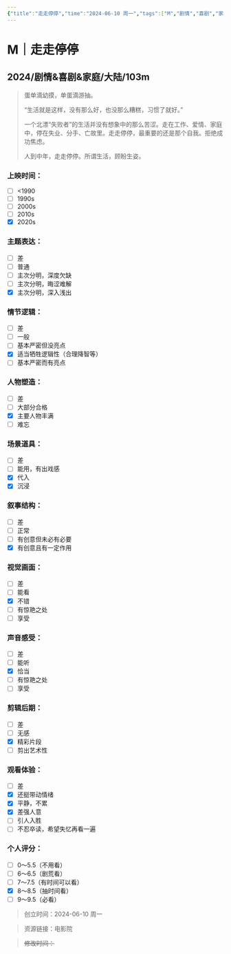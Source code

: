 ```yaml
---
{"title":"走走停停","time":"2024-06-10 周一","tags":["M","剧情","喜剧","家庭"],"rating":"8.5","dg-publish":true,"permalink":"/300 评价/M电影/新近看过/走走停停/","dgPassFrontmatter":true,"created":"2024-06-10T23:53:01.620+08:00","updated":"2024-06-11T00:06:56.196+08:00"}
---
```


# M｜走走停停
## 2024/剧情&喜剧&家庭/大陆/103m
>蛋单滴幼摸，单蛋滴游抽。
>
>“生活就是这样，没有那么好，也没那么糟糕，习惯了就好。”
>
>一个北漂“失败者”的生活并没有想象中的那么苦涩。走在工作、爱情、家庭中，停在失业、分手、亡故里。走走停停，最重要的还是那个自我。拒绝成功焦虑。
>
>人到中年，走走停停。所谓生活，顾盼生姿。
### 上映时间：
- [ ] <1990
- [ ] 1990s
- [ ] 2000s
- [ ] 2010s
- [x] 2020s
### 主题表达：
- [ ] 差
- [ ] 普通
- [ ] 主次分明，深度欠缺
- [ ] 主次分明，晦涩难解
- [x] 主次分明，深入浅出
### 情节逻辑：
- [ ] 差
- [ ] 一般
- [ ] 基本严密但没亮点
- [x] 适当牺牲逻辑性（合理降智等）
- [ ] 基本严密而有亮点
### 人物塑造：
- [ ] 差
- [ ] 大部分合格
- [x] 主要人物丰满
- [ ] 难忘
### 场景道具：
- [ ] 差
- [ ] 能用，有出戏感
- [x] 代入
- [x] 沉浸
### 叙事结构：
- [ ] 差
- [ ] 正常
- [ ] 有创意但未必有必要
- [x] 有创意且有一定作用
### 视觉画面：
- [ ] 差
- [ ] 能看
- [x] 不错
- [ ] 有惊艳之处
- [ ] 享受
### 声音感受：
- [ ] 差
- [ ] 能听
- [x] 恰当
- [ ] 有惊艳之处
- [ ] 享受
### 剪辑后期：
- [ ] 差
- [ ] 无感
- [x] 精彩片段
- [ ] 剪出艺术性
### 观看体验：
- [ ] 差
- [x] 还挺带动情绪
- [x] 平静，不累
- [x] 差强人意
- [ ] 引人入胜
- [ ] 不忍卒读，希望失忆再看一遍
### 个人评分：
- [ ] 0～5.5（不用看）
- [ ] 6～6.5（剧荒看）
- [ ] 7～7.5（有时间可以看）
- [x] 8～8.5（抽时间看）
- [ ] 9～9.5（必看）

>创立时间：2024-06-10 周一

>资源链接：电影院

>~~修改时间：~~



